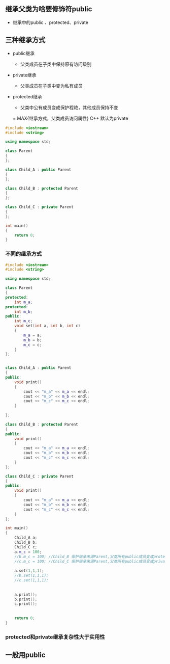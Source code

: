 ## 继承父类为啥要修饰符public
- 继承中的public 、protected、private
 ## 三种继承方式
 - public继承
	 - 父类成员在子类中保持原有访问级别
 - private继承
	 - 父类成员在子类中变为私有成员
 - protected继承
	 - 父类中公有成员变成保护程艳，其他成员保持不变

	= MAX{继承方式，父类成员访问属性}
C++ 默认为private

```cpp
#include <iostream>
#include <string>

using namespace std;

class Parent
{
};

class Child_A : public Parent
{
};

class Child_B : protected Parent
{
};

class Child_C : private Parent
{
};

int main()
{   
    return 0;
}

```
### 不同的继承方式

```cpp
#include <iostream>
#include <string>

using namespace std;

class Parent
{
protected:
	int m_a;
protected:
	int m_b;
public:
	int m_c;
	void set(int a, int b, int c)
	{
		m_a = a;
		m_b = b;
		m_c = c;
	}
};


class Child_A : public Parent
{
public:
	void print()
	{
		cout << "m_a" << m_a << endl;
		cout << "m_b" << m_b << endl;
		cout << "m_c" << m_c << endl;
	}
	
};

class Child_B : protected Parent
{
public:
	void print()
	{
		cout << "m_a" << m_a << endl;
		cout << "m_b" << m_b << endl;
		cout << "m_c" << m_c << endl;
	}
};

class Child_C : private Parent
{
public:
	void print()
	{
		cout << "m_a" << m_a << endl;
		cout << "m_b" << m_b << endl;
		cout << "m_c" << m_c << endl;
	}
};

int main()
{   
	Child_A a;
	Child_B b;
	Child_C c;
	a.m_c = 100;
	//b.m_c = 100; //Child_B 保护继承来源Parent,父类所有public成员变成protected成员，因此外界无法访问
	//c.m_c = 100; //Child_C 保护继承来源Parent,父类所有public成员变成private成员，因此外界无法访问
	
	a.set(1,1,1);
	//b.set(1,1,1);
	//c.set(1,1,1);
	
	
	a.print();
	b.print();
	c.print();
	
	
    return 0;
}

```

###  protected和private继承复杂性大于实用性

## 一般用public